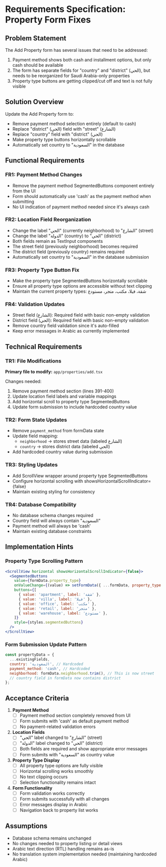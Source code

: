# Requirements Specification: Property Form Fixes

## Problem Statement
The Add Property form has several issues that need to be addressed:
1. Payment method shows both cash and installment options, but only cash should be available
2. The form has separate fields for "country" and "district" (الحي), but needs to be reorganized for Saudi Arabia-only properties
3. Property type buttons are getting clipped/cut off and text is not fully visible

## Solution Overview
Update the Add Property form to:
- Remove payment method selection entirely (default to cash)
- Replace "district" (الحي) field with "street" (الشارع) 
- Replace "country" field with "district" (الحي)
- Make property type buttons horizontally scrollable
- Automatically set country to "السعودية" in the database

## Functional Requirements

### FR1: Payment Method Changes
- Remove the payment method SegmentedButtons component entirely from the UI
- Form should automatically use 'cash' as the payment method when submitting
- No UI indication of payment method needed since it's always cash

### FR2: Location Field Reorganization
- Change the label "الحي" (currently neighborhood) to "الشارع" (street)
- Change the label "الدولة" (country) to "الحي" (district)
- Both fields remain as TextInput components
- The street field (previously neighborhood) becomes required
- The district field (previously country) remains required
- Automatically set country to "السعودية" in the database submission

### FR3: Property Type Button Fix
- Make the property type SegmentedButtons horizontally scrollable
- Ensure all property type options are accessible without text clipping
- Maintain the current property types: شقة، فيلا، مكتب، متجر، مستودع

### FR4: Validation Updates
- Street field (الشارع): Required field with basic non-empty validation
- District field (الحي): Required field with basic non-empty validation  
- Remove country field validation since it's auto-filled
- Keep error messages in Arabic as currently implemented

## Technical Requirements

### TR1: File Modifications
**Primary file to modify:** `app/properties/add.tsx`

Changes needed:
1. Remove payment method section (lines 391-400)
2. Update location field labels and variable mappings
3. Add horizontal scroll to property type SegmentedButtons
4. Update form submission to include hardcoded country value

### TR2: Form State Updates
- Remove `payment_method` from formData state
- Update field mapping:
  - `neighborhood` → stores street data (labeled الشارع)
  - `country` → stores district data (labeled الحي)
- Add hardcoded country value during submission

### TR3: Styling Updates
- Add ScrollView wrapper around property type SegmentedButtons
- Configure horizontal scrolling with showsHorizontalScrollIndicator={false}
- Maintain existing styling for consistency

### TR4: Database Compatibility
- No database schema changes required
- Country field will always contain "السعودية"
- Payment method will always be 'cash'
- Maintain existing database constraints

## Implementation Hints

### Property Type Scrolling Pattern
```jsx
<ScrollView horizontal showsHorizontalScrollIndicator={false}>
  <SegmentedButtons
    value={formData.property_type}
    onValueChange={(value) => setFormData({ ...formData, property_type: value as PropertyType })}
    buttons={[
      { value: 'apartment', label: 'شقة' },
      { value: 'villa', label: 'فيلا' },
      { value: 'office', label: 'مكتب' },
      { value: 'retail', label: 'متجر' },
      { value: 'warehouse', label: 'مستودع' },
    ]}
    style={styles.segmentedButtons}
  />
</ScrollView>
```

### Form Submission Update Pattern
```javascript
const propertyData = {
  ...existingFields,
  country: 'السعودية', // Hardcoded
  payment_method: 'cash', // Hardcoded
  neighborhood: formData.neighborhood.trim(), // This is now street
  // country field in formData now contains district
};
```

## Acceptance Criteria

1. **Payment Method**
   - [ ] Payment method section completely removed from UI
   - [ ] Form submits with 'cash' as default payment method
   - [ ] No payment-related validation errors

2. **Location Fields**
   - [ ] "الحي" label changed to "الشارع" (street)
   - [ ] "الدولة" label changed to "الحي" (district)
   - [ ] Both fields are required and show appropriate error messages
   - [ ] Form submits with "السعودية" as country value

3. **Property Type Display**
   - [ ] All property type options are fully visible
   - [ ] Horizontal scrolling works smoothly
   - [ ] No text clipping occurs
   - [ ] Selection functionality remains intact

4. **Form Functionality**
   - [ ] Form validation works correctly
   - [ ] Form submits successfully with all changes
   - [ ] Error messages display in Arabic
   - [ ] Navigation back to property list works

## Assumptions
- Database schema remains unchanged
- No changes needed to property listing or detail views
- Arabic text direction (RTL) handling remains as-is
- No translation system implementation needed (maintaining hardcoded Arabic)